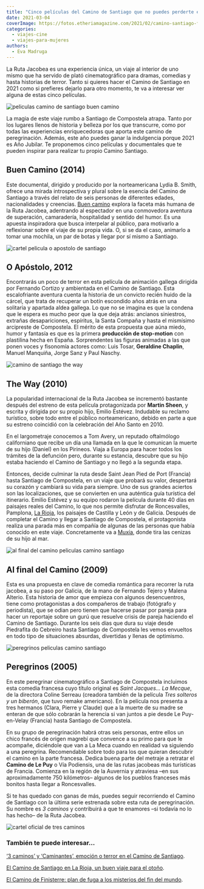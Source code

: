 ```yaml
---
title: "Cinco películas del Camino de Santiago que no puedes perderte en este Año Jubilar"
date: 2021-03-04
coverImage: https://fotos.etheriamagazine.com/2021/02/camino-santiago-fotograma-Buen-camino-1.jpg
categories: 
  - viajes-cine
  - viajes-para-mujeres
authors: 
  - Eva Madruga
---
```


La Ruta Jacobea es una experiencia única, un viaje al interior de uno mismo que ha servido de plató cinematográfico para dramas, comedias y hasta historias de terror. Tanto si quieres hacer el Camino de Santiago en 2021 como si prefieres dejarlo para otro momento, te va a interesar ver alguna de estas cinco películas.

![peliculas camino de santiago buen camino](https://fotos.etheriamagazine.com/2021/02/camino-santiago-pelicula-Buen-camino-cartel.jpg "© Cartel y fotogramas de 'Buen Camino'.")

La magia de este viaje rumbo a Santiago de Compostela atrapa. Tanto por los lugares 
llenos de historia y belleza por los que transcurre, como por todas las experiencias 
enriquecedoras que aporta este camino de peregrinación. Además, este año puedes ganar la 
indulgencia porque 2021 es Año Jubilar. Te proponemos cinco películas y documentales que 
te pueden inspirar para realizar tu propio Camino Santiago. 

## Buen Camino (2014)

Este documental, dirigido y producido por la norteamericana Lydia B. Smith, ofrece una 
mirada introspectiva y plural sobre la esencia del Camino de Santiago a través del 
relato de seis personas de diferentes edades, nacionalidades y creencias. [Buen 
camino](https://caminodocumentary.org/es/) explora la faceta más humana de la Ruta 
Jacobea, adentrando al espectador en una conmovedora aventura de superación, 
camaradería, hospitalidad y sentido del humor. Es una apuesta inspiradora que busca 
interpelar al público, para motivarlo a reflexionar sobre el viaje de su propia vida. O, 
si se da el caso, animarlo a tomar una mochila, un par de botas y llegar por sí mismo a 
Santiago. 

![cartel pelicula o apostolo de santiago](https://fotos.etheriamagazine.com/2021/02/camino-santiago-O-apostolo-691x1024.jpg "Cartel de la película 'O Apóstolo'.")

## O Apóstolo, 2012

Encontrarás un poco de terror en esta película de animación gallega dirigida por 
Fernando Cortizo y ambientada en el Camino de Santiago. Esta escalofriante aventura 
cuenta la historia de un convicto recién huido de la cárcel, que trata de recuperar un 
botín escondido años atrás en una solitaria y apartada aldea gallega. Lo que no se 
imagina es que la condena que le espera es mucho peor que la que deja atrás: ancianos 
siniestros, extrañas desapariciones, espíritus, la Santa Compaña y hasta el mismísimo 
arcipreste de Compostela. El mérito de esta propuesta que aúna miedo, humor y fantasía 
es que es la primera **producción de stop-motion** con plastilina hecha en España. 
Sorprendentes las figuras animadas a las que ponen voces y fisonomía actores como: Luis 
Tosar, **Geraldine Chaplin**, Manuel Manquiña, Jorge Sanz y Paul Naschy. 

![camino de santiago the way](https://fotos.etheriamagazine.com/2021/02/camino-santiago-the-way-cartel.jpg "'The Way', una película que se desarrolla en el Camino de Santiago.")

## The Way (2010)

La popularidad internacional de la Ruta Jacobea se incrementó bastante después del 
estreno de esta película protagonizada por **Martin Sheen**, y escrita y dirigida por su 
propio hijo, Emilio Estévez. Indudable su reclamo turístico, sobre todo entre el público 
norteamericano, debido en parte a que su estreno coincidió con la celebración del Año 
Santo en 2010. 

En el largometraje conocemos a Tom Avery, un reputado oftalmólogo californiano que 
recibe un día una llamada en la que le comunican la muerte de su hijo (Daniel) en los 
Pirineos. Viaja a Europa para hacer todos los trámites de la defunción pero, durante su 
estancia, descubre que su hijo estaba haciendo el Camino de Santiago y no llegó a la 
segunda etapa. 

Entonces, decide culminar la ruta desde Saint Jean Pied de Port (Francia) hasta Santiago 
de Compostela, en un viaje que probará su valor, despertará su corazón y cambiará su 
vida para siempre. Uno de sus grandes aciertos son las localizaciones, que se convierten 
en una auténtica guía turística del itinerario. Emilio Estévez y su equipo rodaron la 
película durante 40 días en paisajes reales del Camino, lo que nos permite disfrutar de 
Roncesvalles, Pamplona, [La 
Rioja](https://etheriamagazine.com/2019/05/01/etapas-que-ver-camino-de-santiago-en-la-rioja/), 
los paisajes de Castilla y León y de Galicia. Después de completar el Camino y llegar a 
Santiago de Compostela, el protagonista realiza una parada más en compañía de algunas de 
las personas que había conocido en este viaje. Concretamente va a [Muxía](https://etheriamagazine.com/2019/03/06/camino-de-finisterre-fairway/), 
donde tira las cenizas de su hijo al mar. 

![al final del camino peliculas camino santiago](https://fotos.etheriamagazine.com/2021/02/camino-santiago-Al-final-del-camino.jpg "'Al final del camino', una rocambolesca comedia en el Camino de Santiago.")

## Al final del Camino (2009)

Esta es una propuesta en clave de comedia romántica para recorrer la ruta jacobea, a su 
paso por Galicia, de la mano de Fernando Tejero y Malena Alterio. Esta historia de amor 
que empieza con algunos desencuentros, tiene como protagonistas a dos compañeros de 
trabajo (fotógrafo y periodista), que se odian pero tienen que hacerse pasar por pareja 
para hacer un reportaje sobre un gurú que resuelve crisis de pareja haciendo el Camino 
de Santiago. Durante los seis días que dura su viaje desde Piedrafita do Cebreiro hasta 
Santiago de Compostela les vemos envueltos en todo tipo de situaciones absurdas, 
divertidas y llenas de optimismo. 

![peregrinos peliculas camino santiago](https://fotos.etheriamagazine.com/2021/02/peliculas-camino-santiago-Peregrinos-cartel.jpg "'Peregrinos', una comedia de Coline Serreau. © D.R.")

## Peregrinos (2005)

En este peregrinar cinematográfico a Santiago de Compostela incluimos esta comedia 
francesa cuyo título original es _Saint Jacques... La Mecque_, de la directora Coline 
Serreau (creadora también de la película _Tres solteros y un biberón_, que tuvo remake 
americano). En la película nos presenta a tres hermanos (Clara, Pierre y Claude) que a 
la muerte de su madre se enteran de que sólo cobrarán la herencia si van juntos a pie 
desde Le Puy-en-Velay (Francia) hasta Santiago de Compostela. 

En su grupo de peregrinación habrá otras seis personas, entre ellos un chico francés de 
origen magrebí que convence a su primo para que le acompañe, diciéndole que van a La 
Meca cuando en realidad va siguiendo a una peregrina. Recomendable sobre todo para los 
que quieran descubrir el camino en la parte francesa. Dedica buena parte del metraje a 
retratar el **Camino de Le Puy** o Vía Podiensis, una de las rutas jacobeas más 
turísticas de Francia. Comienza en la región de la Auvernia y atraviesa –en sus 
aproximadamente 750 kilómetros– algunos de los pueblos franceses más bonitos hasta 
llegar a Roncesvalles. 

Si te has quedado con ganas de más, puedes seguir recorriendo el Camino de Santiago con 
la última serie estrenada sobre esta ruta de peregrinación. Su nombre es _3 caminos_ y 
contribuirá a que te enamores –si todavía no lo has hecho– de la Ruta Jacobea. 

![cartel oficial de tres caminos](https://fotos.etheriamagazine.com/2021/02/3-Caminos-Poster-oficial.jpg "Cartel oficial de 'Tres caminos'.")

### También te puede interesar...

[‘3 caminos’ y ‘Caminantes’, emoción o terror en el Camino de 
Santiago](https://etheriamagazine.com/2021/02/11/camino-santiago-series-3-caminos-y-caminantes/). 

[El Camino de Santiago en La Rioja, un buen viaje para el 
otoño](https://etheriamagazine.com/2019/05/01/etapas-que-ver-camino-de-santiago-en-la-rioja/). 

[El Camino de Finisterre: plan de fuga a los misterios del fin del 
mundo](https://etheriamagazine.com/2019/03/06/camino-de-finisterre-fairway/).
